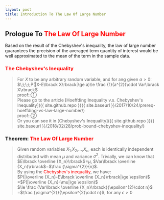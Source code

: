 ```yaml
---
layout: post
title: Introduction To The Law Of Large Number
---
```


## Prologue To <font color="Red">The Law Of Large Number</font>
<p class="message">
Based on the result of the Chebyshev's inequality, the law of large number guarantees the precision of the averaged term quantity of interest would be well approximated to the mean of the term in the sample data.  
</p>

### <font color="Red">The Chebyshev's Inequality</Font>
>For $X$ to be any arbitrary random variable, and for ang given $a>0$:  
>$\;\;\;\;P(|X-E\lbrack X\rbrack|\ge a)\le \frac {1}{a^{2}}\cdot Var\lbrack X\rbrack$  
>proof::&#10112;  
>Please go to the article [Hoeffding Inequality v.s. Chebyshev's Inequality]({{ site.github.repo }}{{ site.baseurl }}/2017/10/24/prereq-hoeffding-vs-law-large-number/)  
>proof::&#10113;  
>Or you can see it in [Chebyshev's Inequality]({{ site.github.repo }}{{ site.baseurl }}/2018/02/28/prob-bound-chebyshev-inequality/)

### Theorem: <font color="Red">The Law Of Large Number</font>
>Given random variables $X_1$,$X_2$,...,$X_n$, each is identically independent distributed with mean $\mu$ and variance $\sigma^{2}$.  Trivially, we can know that $E\lbrack \overline {X_n}\rbrack$=$\mu$, $Var\lbrack \overline {X_n}\rbrack$=$\frac {\sigma^{2}}{n}$.  
>By using the <font color="Red">Chebyshev's inequality</Font>, we have:  
>$P(|\overline {X_n}-E\lbrack \overline {X_n}\rbrack|\ge \epsilon)$  
>=$P(|\overline {X_n}-\mu|\ge \epsilon)$  
>$\le \frac {Var\lbrack \overline {X_n}\rbrack}{\epsilon^{2}\cdot n}$  
>=$\frac {\sigma^{2}}{\epsilon^{2}\cdot n}$, for any $\epsilon>0$  

<!-- Γ -->
<!-- \frac{\Gamma(k + n)}{\Gamma(n)} \frac{1}{r^k}  -->
<!-- \mbox{\large$\vert$}\nolimits_0^\infty -->
<!-- \vert_0^\infty -->
<!-- \vert_{0.5}^{\infty} -->
<!-- &prime; ′ -->
<!-- &Prime; ″ -->
<!-- $E\lbrack X\rbrack$ -->
<!-- \overline{X_n} -->
<!-- \underset{Succss}P -->
<!-- \frac{{\overline {X_n}}-\mu}{S/\sqrt n} -->
<!-- \lim_{t\rightarrow\infty} -->
<!-- \int_{0}^{a}\lambda\cdot e^{-\lambda\cdot t}\operatorname dt -->

<!-- Notes -->
<!-- <font color="OrangeRed">items, verb, to make it the focus</font> -->
<!-- <font color="Red">KKT</font> -->
<!-- <font color="Red">SMO heuristics</font> -->
<!-- <font color="Red">F</font> distribution -->
<!-- <font color="Red">t</font> distribution -->
<!-- <font color="DeepSkyBlue">suggested item, soft item</font> -->
<!-- <font color="RoyalBlue">old alpha, quiz, example</font> -->
<!-- <font color="Green">new alpha</font> -->

<!-- <font color="DeepPink">positive conclusion, finding</font> -->
<!-- <font color="RosyBrown">negative conclusion, finding</font> -->

<!-- <font color="#00ADAD">policy</font> -->
<!-- <font color="#6100A8">full observable</font> -->
<!-- <font color="#FFAC12">partial observable</font> -->
<!-- <font color="#EB00EB">stochastic</font> -->
<!-- <font color="#8400E6">state transition</font> -->
<!-- <font color="#D600D6">discount factor gamma $\gamma$</font> -->
<!-- <font color="#D600D6">$V(S)$</font> -->
<!-- <font color="#9300FF">immediate reward R(S)</font> -->

<!-- 
[1]Given the vehicles pass through a highway toll station is $6$ per minute, what is the probability that no cars within $30$ seconds?
><font color="DeepSkyBlue">[1]</font>
><font color="OrangeRed">Given the vehicles pass through a highway toll station is $6$ per minute, what is the probability that no cars within $30$ seconds?</font>  
-->

<!-- https://www.medcalc.org/manual/gamma_distribution_functions.php -->
<!-- https://www.statlect.com/probability-distributions/student-t-distribution#hid5 -->